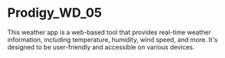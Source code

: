 # Prodigy_WD_05

This weather app is a web-based tool that provides real-time weather information, including temperature, humidity, wind speed, and more. It's designed to be user-friendly and accessible on various devices.

